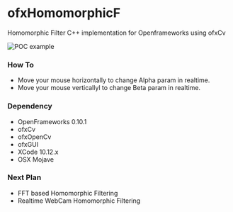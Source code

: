 # ofxHomomorphicF
Homomorphic Filter C++ implementation for Openframeworks using ofxCv

![POC example]( https://github.com/bemoregt/ofxHomomorphicF/blob/master/ScrShot%2012.png "POC")

### How To
- Move your mouse horizontally to change Alpha param in realtime. 
- Move your mouse verticallyl to change Beta param in realtime. 

### Dependency
- OpenFrameworks 0.10.1
- ofxCv
- ofxOpenCv
- ofxGUI
- XCode 10.12.x
- OSX Mojave

### Next Plan
- FFT based Homomorphic Filtering
- Realtime WebCam Homomorphic Filtering


